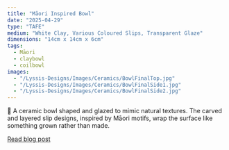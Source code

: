 ```yaml
---
title: "Māori Inspired Bowl"
date: "2025-04-29"
type: "TAFE"
medium: "White Clay, Various Coloured Slips, Transparent Glaze"
dimensions: "14cm x 14cm x 6cm"
tags:
  - Māori
  - claybowl
  - coilbowl
images:
  - "/Lyssis-Designs/Images/Ceramics/BowlFinalTop.jpg"
  - "/Lyssis-Designs/Images/Ceramics/BowlFinalSide1.jpg"
  - "/Lyssis-Designs/Images/Ceramics/BowlFinalSide2.jpg"
---
```


:fallen_leaf: A ceramic bowl shaped and glazed to mimic natural textures. The carved and layered slip designs, inspired by Māori motifs, wrap the surface like something grown rather than made.

[Read blog post](#/blog/Ceramics/Completed-Ceramics/Clay-Bowl)
